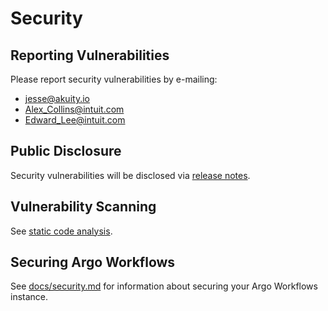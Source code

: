 # Security 

## Reporting Vulnerabilities

Please report security vulnerabilities by e-mailing:

* [jesse@akuity.io](mailto:jesse@akuity.io)
* [Alex_Collins@intuit.com](mailto:Alex_Collins@intuit.com)
* [Edward_Lee@intuit.com](mailto:Edward_Lee@intuit.com)

## Public Disclosure

Security vulnerabilities will be disclosed via [release notes](docs/releasing.md).

## Vulnerability Scanning

See [static code analysis](docs/static-code-analysis.md).

## Securing Argo Workflows

See [docs/security.md](docs/security.md) for information about securing your Argo Workflows instance.
